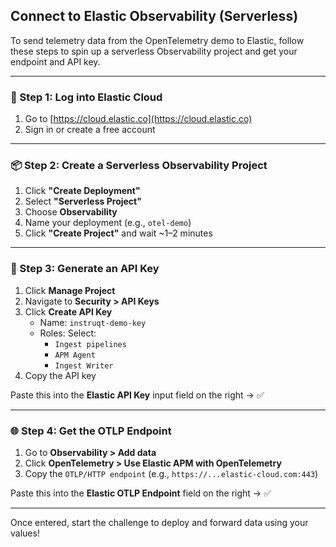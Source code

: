 ## Connect to Elastic Observability (Serverless)

To send telemetry data from the OpenTelemetry demo to Elastic, follow these steps to spin up a serverless Observability project and get your endpoint and API key.

---

### 🚀 Step 1: Log into Elastic Cloud

1. Go to [https://cloud.elastic.co](https://cloud.elastic.co)
2. Sign in or create a free account

---

### 📦 Step 2: Create a Serverless Observability Project

1. Click **"Create Deployment"**
2. Select **"Serverless Project"**
3. Choose **Observability**
4. Name your deployment (e.g., `otel-demo`)
5. Click **"Create Project"** and wait ~1–2 minutes

---

### 🔐 Step 3: Generate an API Key

1. Click **Manage Project**
2. Navigate to **Security > API Keys**
3. Click **Create API Key**
   - Name: `instruqt-demo-key`
   - Roles: Select:
     - `Ingest pipelines`
     - `APM Agent`
     - `Ingest Writer`
4. Copy the API key

Paste this into the **Elastic API Key** input field on the right → ✅

---

### 🌐 Step 4: Get the OTLP Endpoint

1. Go to **Observability > Add data**
2. Click **OpenTelemetry > Use Elastic APM with OpenTelemetry**
3. Copy the `OTLP/HTTP endpoint` (e.g., `https://...elastic-cloud.com:443`)

Paste this into the **Elastic OTLP Endpoint** field on the right → ✅

---

Once entered, start the challenge to deploy and forward data using your values!
